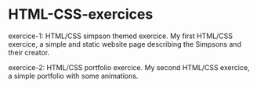 # HTML-CSS-exercices

exercice-1: HTML/CSS simpson themed exercice.
My first HTML/CSS exercice, a simple and static website page describing the Simpsons and their creator.


exercice-2: HTML/CSS portfolio exercice.
My second HTML/CSS exercice, a simple portfolio with some animations.

